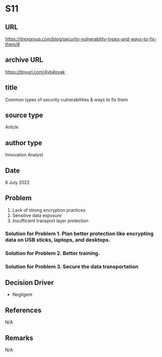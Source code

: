 # S11
## URL
https://itrexgroup.com/blog/security-vulnerability-types-and-ways-to-fix-them/#
## archive URL
https://tinyurl.com/4vb4pvak

## title
Common types of security vulnerabilities & ways to fix them

## source type
Article

## author type
Innovation Analyst

## Date
6 July 2022

## Problem
1. Lack of strong encryption practices
2. Sensitive data exposure
3. Insufficient transport layer protection

### Solution for Problem 1. Plan better protection like encrypting data on USB sticks, laptops, and desktops.
### Solution for Problem 2. Better training.
### Solution for Problem 3. Secure the data transportation

## Decision Driver
- Negligent 

## References
N/A
## Remarks
N/A

